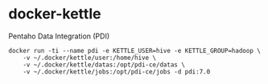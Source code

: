 # docker-kettle
Pentaho Data Integration (PDI)

```
docker run -ti --name pdi -e KETTLE_USER=hive -e KETTLE_GROUP=hadoop \
    -v ~/.docker/kettle/user:/home/hive \
    -v ~/.docker/kettle/datas:/opt/pdi-ce/datas \
    -v ~/.docker/kettle/jobs:/opt/pdi-ce/jobs -d pdi:7.0
```